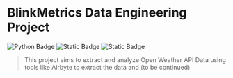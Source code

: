 # BlinkMetrics Data Engineering Project

![Python Badge](https://img.shields.io/badge/Python-%23FFB703?logo=python&logoColor=%23023047&logoSize=auto&color=%238ECAE6)&nbsp;![Static Badge](https://img.shields.io/badge/Airbyte-%23FFB703?logo=airbyte&logoColor=%23023047&logoSize=auto&color=%238ECAE6)&nbsp;![Static Badge](https://img.shields.io/badge/Docker-%23FFB703?logo=docker&logoColor=%23023047&logoSize=auto&color=%238ECAE6)&nbsp;

> This project aims to extract and analyze Open Weather API Data using tools like Airbyte to extract the data and (to be continued)


